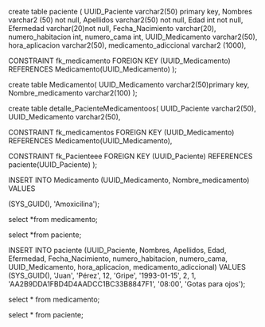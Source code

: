 create table paciente
( UUID_Paciente varchar2(50) primary key, 
Nombres varchar2 (50) not null, 
Apellidos varchar2(50) not null,
Edad int not null, 
Efermedad varchar(20)not null,
Fecha_Nacimiento varchar(20), 
numero_habitacion int,
numero_cama int,
UUID_Medicamento varchar2(50),
hora_aplicacion varchar2(50), 
medicamento_adiccional varchar2 (1000),

CONSTRAINT fk_medicamento 
FOREIGN KEY (UUID_Medicamento) 
REFERENCES Medicamento(UUID_Medicamento) 
);

create table Medicamento(
UUID_Medicamento varchar2(50)primary key, 
Nombre_medicamento varchar2(100)
);

create table detalle_PacienteMedicamentoos( 
UUID_Paciente varchar2(50), 
UUID_Medicamento varchar2(50),

CONSTRAINT fk_medicamentos 
FOREIGN KEY (UUID_Medicamento) 
REFERENCES Medicamento(UUID_Medicamento), 

CONSTRAINT fk_Pacienteee 
FOREIGN KEY (UUID_Paciente) 
REFERENCES paciente(UUID_Paciente) 
);

INSERT INTO Medicamento (UUID_Medicamento, Nombre_medicamento) VALUES 

(SYS_GUID(), 'Amoxicilina');

select *from medicamento;

select *from paciente;

INSERT INTO paciente (UUID_Paciente, Nombres, Apellidos, Edad, Efermedad, Fecha_Nacimiento, numero_habitacion, numero_cama, UUID_Medicamento, hora_aplicacion, medicamento_adiccional)
VALUES 
(SYS_GUID(), 'Juan', 'Pérez', 12, 'Gripe', '1993-01-15', 2, 1, 'AA2B9DDA1FBD4D4AADCC1BC33B8847F1', '08:00', 'Gotas para ojos');


select * from medicamento;

select * from paciente;
